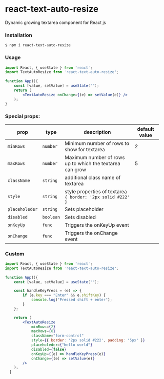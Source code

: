 # react-text-auto-resize
Dynamic growing textarea component for React js
### Installation
```
$ npm i react-text-auto-resize
```

### Usage

```jsx
import React, { useState } from 'react';
import TextAutoResize from 'react-text-auto-resize';
  
function App(){
	const [value, setValue] = useState("");
	return (
		<TextAutoResize onChange={(e) => setValue(e)} />
	);
}
```

### Special props:

| prop | type | description | default value |
|-|-|-|-|
| `minRows` | `number` | Minimum number of rows to show for textarea | 2 |
| `maxRows` | `number` | Maximum number of rows up to which the textarea can grow | 5 |
| `className` | `string` | additional class name of textarea | |
| `style` | `string` | style properties of textarea `{ border: '2px solid #222' }` | |
| `placeholeder` | `string` | Sets placeholder | |
| `disabled` | `boolean` | Sets disabled | |
| `onKeyUp` | `func` | Triggers the onKeyUp event | |
| `onChange` | `func` | Triggers the onChange event  | | |

### Custom

```jsx
import React, { useState } from 'react';
import TextAutoResize from 'react-text-auto-resize';
  
function App(){
	const [value, setValue] = useState("");

	const handleKeyPress = (e) => {
		if (e.key === "Enter" && e.shiftKey) {
			console.log("Pressed shift + enter");
		}
	};

	return (
		<TextAutoResize
			minRows={2}
			maxRows={8}
			className="form-control" 
			style={{ border: '2px solid #222', padding: '5px' }}
			placeholeder={"hello world"}
			disabled={false}
			onKeyUp={(e) => handleKeyPress(e)}
			onChange={(e) => setValue(e)} 
		/>
	);
  }
```